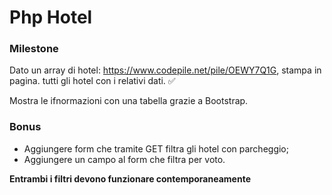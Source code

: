 # Php Hotel

### Milestone 
Dato un array di hotel: https://www.codepile.net/pile/OEWY7Q1G, stampa in pagina. tutti gli hotel con i relativi dati. ✅

Mostra le ifnormazioni con una tabella grazie a Bootstrap.

### Bonus 
- Aggiungere form che tramite GET filtra gli hotel con parcheggio;
- Aggiungere un campo al form che filtra per voto.

**Entrambi i filtri devono funzionare contemporaneamente**